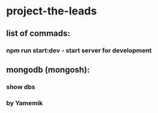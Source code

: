 # project-the-leads




## list of commads:
### npm run start:dev - start server for development

## mongodb (mongosh):
### show dbs

### by Yamemik